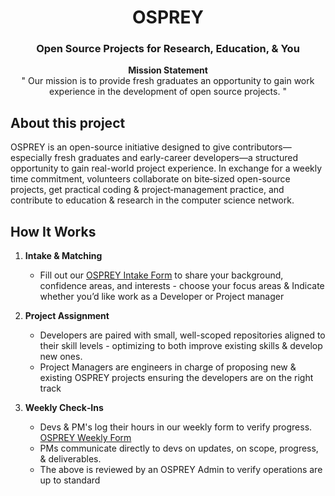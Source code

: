 <div align="center">

<h1 align="center">OSPREY</h1>
<h3 align="center">Open Source Projects for Research, Education, & You</h3>

<p align="center">
  <strong>Mission Statement</strong><br>
  " Our mission is to provide fresh graduates an opportunity to gain work experience in the development of open source projects. "
  
</p>

</div>

## About this project

OSPREY is an open-source initiative designed to give contributors—especially fresh graduates and early-career developers—a structured opportunity to gain real-world project experience. In exchange for a weekly time commitment, volunteers collaborate on bite‑sized open-source projects, get practical coding & project‑management practice, and contribute to education & research in the computer science network.


## How It Works

1. **Intake & Matching**  
   - Fill out our [OSPREY Intake Form](https://forms.gle/) to share your background, confidence areas, and interests - choose your focus areas & Indicate whether you’d like work as a Developer or Project manager

2. **Project Assignment**  
   - Developers are paired with small, well-scoped repositories aligned to their skill levels - optimizing to both improve existing skills & develop new ones.  
   - Project Managers are engineers in charge of proposing new & existing OSPREY projects ensuring the developers are on the right track

3. **Weekly Check‑Ins**  
   - Devs & PM's log their hours in our weekly form to verify progress. [OSPREY Weekly Form](https://forms.gle/)
   - PMs communicate directly to devs on updates, on scope, progress, & deliverables.
   - The above is reviewed by an OSPREY Admin to verify operations are up to standard

